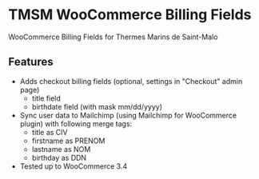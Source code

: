 TMSM WooCommerce Billing Fields
=================

WooCommerce Billing Fields for Thermes Marins de Saint-Malo

Features
-----------

* Adds checkout billing fields (optional, settings in "Checkout" admin page)
    * title field
    * birthdate field (with mask mm/dd/yyyy)
* Sync user data to Mailchimp (using Mailchimp for WooCommerce plugin) with following merge tags:
    * title as CIV
    * firstname as PRENOM
    * lastname as NOM
    * birthday as DDN
* Tested up to WooCommerce 3.4